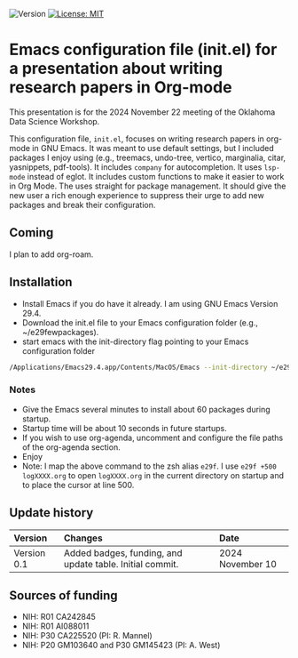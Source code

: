![Version](https://img.shields.io/static/v1?label=dsw-2024-org-mode-init&message=0.0&color=brightcolor)
[![License: MIT](https://img.shields.io/badge/License-MIT-blue.svg)](https://opensource.org/licenses/MIT)

# Emacs configuration file (init.el) for a presentation about writing research papers in Org-mode 

This presentation is for the 2024 November 22 meeting of the Oklahoma Data Science Workshop.

This configuration file, `init.el`, focuses on writing research papers in org-mode in GNU Emacs.
It was meant to use default settings, but I included packages I enjoy using (e.g., treemacs, undo-tree, vertico, marginalia, citar, yasnippets, pdf-tools).
It includes `company` for autocompletion.
It uses `lsp-mode` instead of eglot.
It includes custom functions to make it easier to work in Org Mode.
The uses straight for package management.
It should give the new user a rich enough experience to suppress their urge to add new packages and break their configuration.

## Coming
I plan to add org-roam.

## Installation
- Install Emacs if you do have it already. I am using GNU Emacs Version 29.4. 
- Download the init.el file to your Emacs configuration folder (e.g., ~/e29fewpackages).
- start emacs with the init-directory flag pointing to your Emacs configuration folder
```bash
/Applications/Emacs29.4.app/Contents/MacOS/Emacs --init-directory ~/e29fewpackages --debug-init
```

### Notes

- Give the Emacs several minutes to install about 60 packages during startup.
- Startup time will be about 10 seconds in future startups.
- If you wish to use org-agenda, uncomment and configure the file paths of the org-agenda section.
- Enjoy
- Note: I map the above command to the zsh alias `e29f`. I use `e29f +500 logXXXX.org` to open `logXXXX.org` in the current directory on startup and to place the cursor at line 500.
  
## Update history

|Version      | Changes                                                                                                                                                                         | Date                 |
|:-----------|:------------------------------------------------------------------------------------------------------------------------------------------|:--------------------|
| Version 0.1 |   Added badges, funding, and update table.  Initial commit.                                                                                                                | 2024 November 10  |

## Sources of funding

- NIH: R01 CA242845
- NIH: R01 AI088011
- NIH: P30 CA225520 (PI: R. Mannel)
- NIH: P20 GM103640 and P30 GM145423 (PI: A. West)
